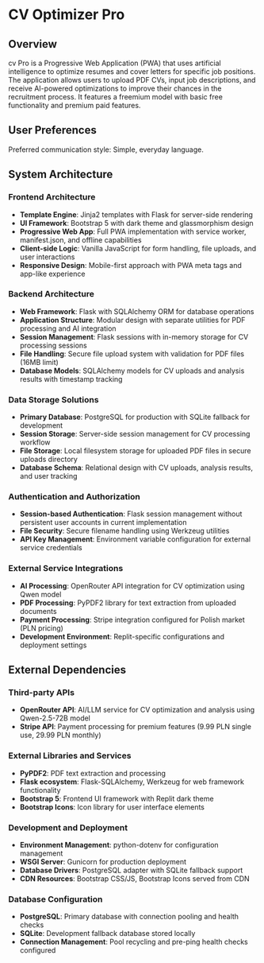 # CV Optimizer Pro

## Overview

cv Pro is a Progressive Web Application (PWA) that uses artificial intelligence to optimize resumes and cover letters for specific job positions. The application allows users to upload PDF CVs, input job descriptions, and receive AI-powered optimizations to improve their chances in the recruitment process. It features a freemium model with basic free functionality and premium paid features.

## User Preferences

Preferred communication style: Simple, everyday language.

## System Architecture

### Frontend Architecture
- **Template Engine**: Jinja2 templates with Flask for server-side rendering
- **UI Framework**: Bootstrap 5 with dark theme and glassmorphism design
- **Progressive Web App**: Full PWA implementation with service worker, manifest.json, and offline capabilities
- **Client-side Logic**: Vanilla JavaScript for form handling, file uploads, and user interactions
- **Responsive Design**: Mobile-first approach with PWA meta tags and app-like experience

### Backend Architecture
- **Web Framework**: Flask with SQLAlchemy ORM for database operations
- **Application Structure**: Modular design with separate utilities for PDF processing and AI integration
- **Session Management**: Flask sessions with in-memory storage for CV processing sessions
- **File Handling**: Secure file upload system with validation for PDF files (16MB limit)
- **Database Models**: SQLAlchemy models for CV uploads and analysis results with timestamp tracking

### Data Storage Solutions
- **Primary Database**: PostgreSQL for production with SQLite fallback for development
- **Session Storage**: Server-side session management for CV processing workflow
- **File Storage**: Local filesystem storage for uploaded PDF files in secure uploads directory
- **Database Schema**: Relational design with CV uploads, analysis results, and user tracking

### Authentication and Authorization
- **Session-based Authentication**: Flask session management without persistent user accounts in current implementation
- **File Security**: Secure filename handling using Werkzeug utilities
- **API Key Management**: Environment variable configuration for external service credentials

### External Service Integrations
- **AI Processing**: OpenRouter API integration for CV optimization using Qwen model
- **PDF Processing**: PyPDF2 library for text extraction from uploaded documents
- **Payment Processing**: Stripe integration configured for Polish market (PLN pricing)
- **Development Environment**: Replit-specific configurations and deployment settings

## External Dependencies

### Third-party APIs
- **OpenRouter API**: AI/LLM service for CV optimization and analysis using Qwen-2.5-72B model
- **Stripe API**: Payment processing for premium features (9.99 PLN single use, 29.99 PLN monthly)

### External Libraries and Services
- **PyPDF2**: PDF text extraction and processing
- **Flask ecosystem**: Flask-SQLAlchemy, Werkzeug for web framework functionality
- **Bootstrap 5**: Frontend UI framework with Replit dark theme
- **Bootstrap Icons**: Icon library for user interface elements

### Development and Deployment
- **Environment Management**: python-dotenv for configuration management
- **WSGI Server**: Gunicorn for production deployment
- **Database Drivers**: PostgreSQL adapter with SQLite fallback support
- **CDN Resources**: Bootstrap CSS/JS, Bootstrap Icons served from CDN

### Database Configuration
- **PostgreSQL**: Primary database with connection pooling and health checks
- **SQLite**: Development fallback database stored locally
- **Connection Management**: Pool recycling and pre-ping health checks configured